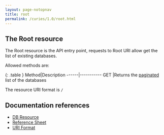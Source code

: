 ```yaml
---
layout: page-notopnav
title: root
permalink: /curies/1.0/root.html
---
```


## The Root resource

The Root resource is the API entry point, requests to Root URI allow get the list of existing databases.

Allowed methods are:

{: .table }
Method|Description
------|-----------
GET   |Returns the <a href="paging.html">paginated</a> list of the databases

The resource URI format is <code>/</code>

## Documentation references

* [DB Resource](db.html)
* <a href="https://softinstigate.atlassian.net/wiki/x/SoCM" target="_blank">Reference Sheet</a>
* <a href="https://softinstigate.atlassian.net/wiki/x/ToCM" target="_blank">URI Format</a>